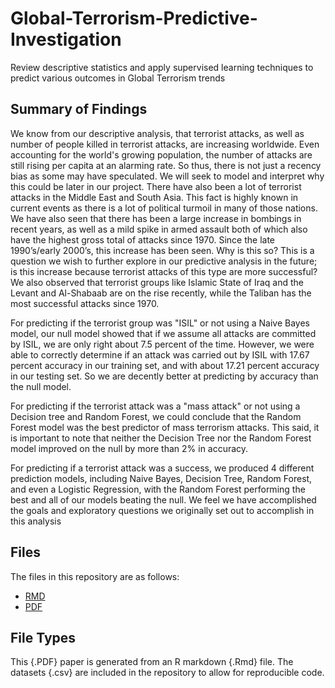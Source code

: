 # Global-Terrorism-Predictive-Investigation
Review descriptive statistics and apply supervised learning techniques to predict various outcomes in Global Terrorism trends


## Summary of Findings

We know from our descriptive analysis, that terrorist attacks, as well as number of people killed in terrorist attacks, are increasing worldwide.  Even accounting for the world's growing population, the number of attacks are still rising per capita at an alarming rate.  So thus, there is not just a recency bias as some may have speculated.  We will seek to model and interpret why this could be later in our project.  There have also been a lot of terrorist attacks in the Middle East and South Asia.  This fact is highly known in current events as there is a lot of political turmoil in many of those nations.  We have also seen that there has been a large increase in bombings in recent years, as well as a mild spike in armed assault both of which also have the highest gross total of attacks since 1970.  Since the late 1990’s/early 2000’s, this increase has been seen.  Why is this so?  This is a question we wish to further explore in our predictive analysis in the future; is this increase because terrorist attacks of this type are more successful?  We also observed that terrorist groups like Islamic State of Iraq and the Levant and Al-Shabaab are on the rise recently, while the Taliban has the most successful attacks since 1970.


For predicting if the terrorist group was "ISIL" or not using a Naive Bayes model, our null model showed that if we assume all attacks are committed by ISIL, we are only right about 7.5 percent of the time. However, we were able to correctly determine if an attack was carried out by ISIL with 17.67 percent accuracy in our training set, and with about 17.21 percent accuracy in our testing set.  So we are decently better at predicting by accuracy than the null model.

For predicting if the terrorist attack was a "mass attack" or not using a Decision tree and Random Forest, we could conclude that the Random Forest model was the best predictor of mass terrorism attacks. This said, it is important to note that neither the Decision Tree nor the Random Forest model improved on the null by more than 2% in accuracy.

For predicting if a terrorist attack was a success, we produced 4 different prediction models, including Naive Bayes, Decision Tree, Random Forest, and even a Logistic Regression, with the Random Forest performing the best and all of our models beating the null.  We feel we have accomplished the goals and exploratory questions we originally set out to accomplish in this analysis



## Files
The files in this repository are as follows:
- [RMD](https://github.com/tomkennon/Global-Terrorism-Predictive-Investigation/blob/master/FINAL_writeup.Rmd)
- [PDF](https://github.com/tomkennon/Global-Terrorism-Predictive-Investigation/blob/master/FINAL_writeup.pdf)

## File Types
This {.PDF} paper is generated from an R markdown {.Rmd} file.  The datasets {.csv} are included in the repository to allow for reproducible code.
